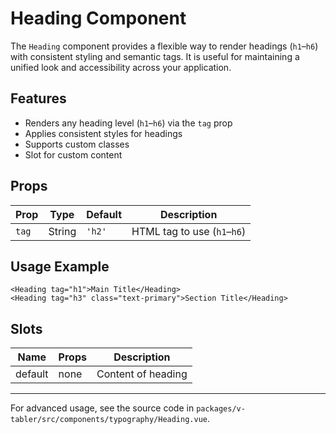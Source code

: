 # Heading Component

The `Heading` component provides a flexible way to render headings (`h1`–`h6`) with consistent styling and semantic tags. It is useful for maintaining a unified look and accessibility across your application.

## Features

- Renders any heading level (`h1`–`h6`) via the `tag` prop
- Applies consistent styles for headings
- Supports custom classes
- Slot for custom content

## Props

| Prop  | Type   | Default | Description                 |
| ----- | ------ | ------- | --------------------------- |
| `tag` | String | `'h2'`  | HTML tag to use (`h1`–`h6`) |

## Usage Example

```vue
<Heading tag="h1">Main Title</Heading>
<Heading tag="h3" class="text-primary">Section Title</Heading>
```

## Slots

| Name    | Props | Description        |
| ------- | ----- | ------------------ |
| default | none  | Content of heading |

---

For advanced usage, see the source code in `packages/v-tabler/src/components/typography/Heading.vue`.
